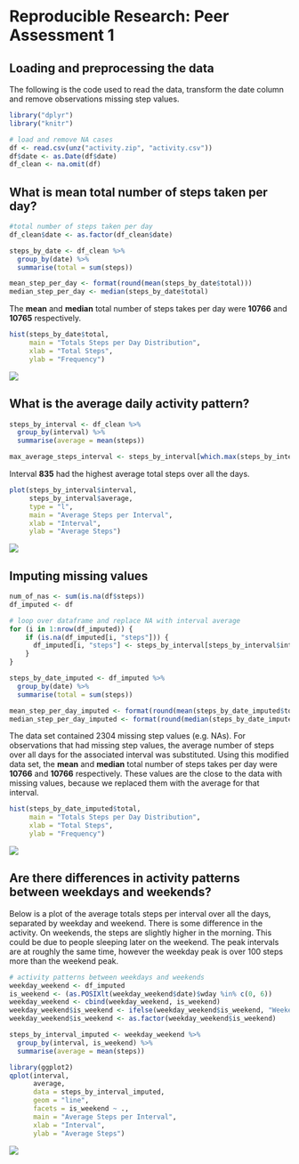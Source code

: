 # Reproducible Research: Peer Assessment 1

## Loading and preprocessing the data

The following is the code used to read the data, transform the date column and remove observations missing step values.


```r
library("dplyr")
library("knitr")

# load and remove NA cases
df <- read.csv(unz("activity.zip", "activity.csv"))
df$date <- as.Date(df$date)
df_clean <- na.omit(df)
```

## What is mean total number of steps taken per day?


```r
#total number of steps taken per day
df_clean$date <- as.factor(df_clean$date)

steps_by_date <- df_clean %>%
  group_by(date) %>%
  summarise(total = sum(steps))

mean_step_per_day <- format(round(mean(steps_by_date$total)))
median_step_per_day <- median(steps_by_date$total)
```

The **mean** and **median** total number of steps takes per day were **10766** and 
**10765** respectively.


```r
hist(steps_by_date$total,
     main = "Totals Steps per Day Distribution",
     xlab = "Total Steps",
     ylab = "Frequency")
```

![](./PA1_template_files/figure-html/mean_total_steps_plot-1.png) 

## What is the average daily activity pattern?


```r
steps_by_interval <- df_clean %>%
  group_by(interval) %>%
  summarise(average = mean(steps))

max_average_steps_interval <- steps_by_interval[which.max(steps_by_interval$average), ]$interval
```

Interval **835** had the highest average total steps over all the days.


```r
plot(steps_by_interval$interval, 
     steps_by_interval$average, 
     type = "l", 
     main = "Average Steps per Interval", 
     xlab = "Interval", 
     ylab = "Average Steps")
```

![](./PA1_template_files/figure-html/average_daily_plot-1.png) 

## Imputing missing values


```r
num_of_nas <- sum(is.na(df$steps))
df_imputed <- df

# loop over dataframe and replace NA with interval average
for (i in 1:nrow(df_imputed)) {
    if (is.na(df_imputed[i, "steps"])) {
      df_imputed[i, "steps"] <- steps_by_interval[steps_by_interval$interval == df_imputed[i, "interval"], ]$average
    }
}

steps_by_date_imputed <- df_imputed %>%
  group_by(date) %>%
  summarise(total = sum(steps))

mean_step_per_day_imputed <- format(round(mean(steps_by_date_imputed$total)))
median_step_per_day_imputed <- format(round(median(steps_by_date_imputed$total)))
```

The data set contained 2304 missing step values (e.g. NAs). For observations that had missing step values, 
the average number of steps over all days for the associated interval was substituted. Using this modified data set, the 
**mean** and **median** total number of steps takes per day were **10766** and 
**10766** respectively. These values are the close to the data with missing values, because we replaced
them with the average for that interval.


```r
hist(steps_by_date_imputed$total,
     main = "Totals Steps per Day Distribution",
     xlab = "Total Steps",
     ylab = "Frequency")
```

![](./PA1_template_files/figure-html/imputting_values_plot-1.png) 

## Are there differences in activity patterns between weekdays and weekends?

Below is a plot of the average totals steps per interval over all the days, separated by weekday and weekend. There is 
some difference in the activity. On weekends, the steps are slightly higher in the morning. This could be due to people
sleeping later on the weekend. The peak intervals are at roughly the same time, however the weekday peak is over 100 
steps more than the weekend peak.


```r
# activity patterns between weekdays and weekends
weekday_weekend <- df_imputed
is_weekend <- (as.POSIXlt(weekday_weekend$date)$wday %in% c(0, 6))
weekday_weekend <- cbind(weekday_weekend, is_weekend)
weekday_weekend$is_weekend <- ifelse(weekday_weekend$is_weekend, "Weekend", "Weekday")
weekday_weekend$is_weekend <- as.factor(weekday_weekend$is_weekend)

steps_by_interval_imputed <- weekday_weekend %>%
  group_by(interval, is_weekend) %>%
  summarise(average = mean(steps))

library(ggplot2)
qplot(interval,
      average,
      data = steps_by_interval_imputed,
      geom = "line",
      facets = is_weekend ~ .,
      main = "Average Steps per Interval",
      xlab = "Interval",
      ylab = "Average Steps")   
```

![](./PA1_template_files/figure-html/weekday_weekends-1.png) 
